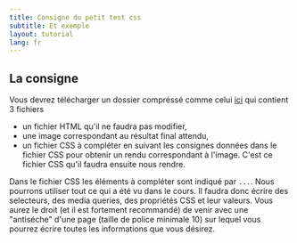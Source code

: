 ```yaml
---
title: Consigne du petit test css
subtitle: Et exemple
layout: tutorial
lang: fr
---
```



## La consigne
Vous devrez télécharger un dossier compréssé comme celui [ici]({{site.baseurl}}/assets/exempleTest.tar.gz) qui contient 3 fichiers
* un fichier HTML qu'il ne faudra pas modifier,
* une image correspondant au résultat final attendu,
* un fichier CSS à compléter en suivant les consignes données dans le fichier CSS pour obtenir un rendu correspondant à l'image. 
C'est ce fichier CSS qu'il faudra ensuite nous rendre. 

Dans le fichier CSS les éléments à compléter sont indiqué par `...`. 
Nous pourrons utiliser tout ce qui a été vu dans le cours.
Il faudra donc écrire des selecteurs, des media queries, des propriétés CSS et leur valeurs. 
Vous aurez le droit (et il est fortement recommandé) de venir avec une "antiséche" d'une page (taille de police minimale 10) sur lequel vous pourrez écrire toutes les informations que vous désirez. 

